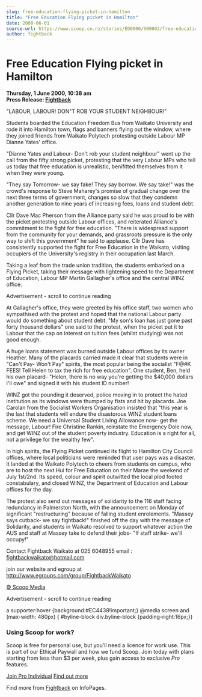 ```yaml
---
slug: free-education-flying-picket-in-hamilton
title: "Free Education Flying picket in Hamilton"
date: 2000-06-01
source-url: https://www.scoop.co.nz/stories/ED0006/S00002/free-education-flying-picket-in-hamilton.htm
author: fightback
---
```

Free Education Flying picket in Hamilton
========================================

**Thursday, 1 June 2000, 10:38 am**  
**Press Release: [Fightback](https://info.scoop.co.nz/Fightback)**

\"LABOUR, LABOUR! DON"T ROB YOUR STUDENT NEIGHBOUR!"

Students boarded the Education Freedom Bus from Waikato University and rode it into Hamilton town, flags and banners flying out the window, where they joined friends from Waikato Polytech protesting outside Labour MP Dianne Yates' office.

"Dianne Yates and Labour- Don't rob your student neighbour" went up the call from the fifty strong picket, protesting that the very Labour MPs who tell us today that free education is unrealistic, benifitted themselves from it when they were young.

"They say Tomorrow- we say fake! They say borrow..We say take!" was the crowd's response to Steve Maharey's promise of gradual change over the next three terms of government, changes so slow that they condemn another generation to nine years of increasing fees, loans and student debt.

Cllr Dave Mac Pherson from the Alliance party said he was proud to be with the picket protesting outside Labour offices, and reiterated Alliance's commitment to the fight for free education. "There is widespread support from the community for your demands, and grassroots pressure is the only way to shift this government" he said to applause. Cllr Dave has consistently supported the fight for Free Education in the Waikato, visiting occupiers of the University's registry in their occupation last March.

Taking a leaf from the trade union tradition, the students embarked on a Flying Picket, taking their message with lightening speed to the Department of Education, Labour MP Martin Gallagher's office and the central WINZ office.

Advertisement - scroll to continue reading





At Gallagher's office, they were greeted by his office staff, two women who sympathised with the protest and hoped that the national Labour party would do something about student debt. "My son's loan has just gone past forty thousand dollars" one said to the protest, when the picket put it to Labour that the cap on interest on tuition fees (whilst studying) was not good enough.

A huge loans statement was burned outside Labour offices by its owner Heather. Many of the placards carried made it clear that students were in "Can't Pay- Won't Pay" spirits, the most popular being the socialist "F@#K FEES! Tell Helen to tax the rich for free education". One student, Ben, held his own placard- "Helen, there is no way you're getting the $40,000 dollars I'll owe" and signed it with his student ID number!

WINZ got the pounding it deserved, police moving in to protect the hated institution as its windows were thumped by fists and hit by placards. Joe Carolan from the Socialist Workers Organisation insisted that "this year is the last that students will endure the disastorous WINZ student loans scheme. We need a Universal Student Living Allowance now- get the message, Labour! Fire Christine Rankin, reinstate the Emergency Dole now, and get WINZ out of the student poverty industry. Education is a right for all, not a privilege for the wealthy few".

In high spirits, the Flying Picket continued its flight to Hamilton City Council offices, where local politicians were reminded that user pays was a disaster. It landed at the Waikato Polytech to cheers from students on campus, who are to host the next Hui for Free Education on their Marae the weekend of July 1st/2nd. Its speed, colour and spirit outwitted the local plod footed constabulary, and closed WINZ, the Department of Education and Labour offices for the day.

The protest also send out messages of solidarity to the 116 staff facing redundancy in Palmerston North, with the announcement on Monday of significant "restructuring" because of falling student enrolements. "Massey says cutback- we say fightback!" finished off the day with the message of Solidarity, and students in Waikato resolved to support whatever action the AUS and staff at Massey take to defend their jobs- "If staff strike- we'll occupy!"

Contact Fightback Waikato at 025 6048955 email : fightbackwaikato@hotmail.com

join our website and egroup at http://www.egroups.com/group/FightbackWaikato

  

[© Scoop Media](http://www.scoop.co.nz/about/terms.html)  

Advertisement - scroll to continue reading



a.supporter:hover {background:#EC4438!important;} @media screen and (max-width: 480px) { #byline-block div.byline-block {padding-right:16px;}}

### Using Scoop for work?

Scoop is free for personal use, but you’ll need a licence for work use. This is part of our Ethical Paywall and how we fund Scoop. Join today with plans starting from less than $3 per week, plus gain access to exclusive _Pro_ features.  
  
[Join Pro Individual](https://pro.scoop.co.nz/Individual/?from=ProIn24) [Find out more](https://pro.scoop.co.nz/using-scoop-for-work/?from=ProIn24)

Find more from [Fightback](https://info.scoop.co.nz/Fightback) on InfoPages.